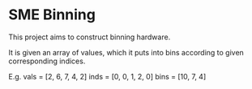 # SME Binning

This project aims to construct binning hardware.

It is given an array of values, which it puts into bins according to given
corresponding indices.

E.g.
    vals = [2, 6, 7, 4, 2]
    inds = [0, 0, 1, 2, 0]
    bins = [10, 7, 4]
